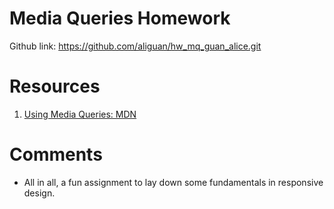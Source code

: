 # Media Queries Homework

Github link: https://github.com/aliguan/hw_mq_guan_alice.git

# Resources
1. [Using Media Queries: MDN](https://developer.mozilla.org/en-US/docs/Web/CSS/Media_Queries/Using_media_queries)

# Comments
* All in all, a fun assignment to lay down some fundamentals in responsive design.
